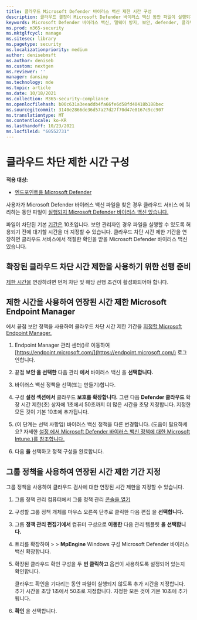 ```yaml
---
title: 클라우드 Microsoft Defender 바이러스 백신 제한 시간 구성
description: 클라우드 결정이 Microsoft Defender 바이러스 백신 동안 파일이 실행되지 못하도록 차단하는 기간을 구성할 수 있습니다.
keywords: Microsoft Defender 바이러스 백신, 맬웨어 방지, 보안, defender, 클라우드, 시간 제한, 차단, 기간, 초
ms.prod: m365-security
ms.mktglfcycl: manage
ms.sitesec: library
ms.pagetype: security
ms.localizationpriority: medium
author: denisebmsft
ms.author: deniseb
ms.custom: nextgen
ms.reviewer: ''
manager: dansimp
ms.technology: mde
ms.topic: article
ms.date: 10/18/2021
ms.collection: M365-security-compliance
ms.openlocfilehash: b00c631a3eeaddb4fa66fe6d58fd40418b188bec
ms.sourcegitcommit: 3140e2866de36d57a27d27f70d47e8167c9cc907
ms.translationtype: MT
ms.contentlocale: ko-KR
ms.lasthandoff: 10/23/2021
ms.locfileid: "60552731"
---
```

# <a name="configure-the-cloud-block-timeout-period"></a>클라우드 차단 제한 시간 구성

**적용 대상:**

- [엔드포인트용 Microsoft Defender](/microsoft-365/security/defender-endpoint/)

사용자가 Microsoft Defender 바이러스 백신 파일을 찾은 경우 클라우드 서비스 에 쿼리하는 동안 파일이 [실행되지 Microsoft Defender 바이러스 백신 있습니다.](cloud-protection-microsoft-defender-antivirus.md)

파일이 차단된 기본 [기간은](configure-block-at-first-sight-microsoft-defender-antivirus.md) 10초입니다. 보안 관리자인 경우 파일을 실행할 수 있도록 허용되기 전에 대기할 시간을 더 지정할 수 있습니다. 클라우드 차단 시간 제한 기간을 연장하면 클라우드 서비스에서 적절한 확인을 받을 Microsoft Defender 바이러스 백신 있습니다.

## <a name="prerequisites-to-use-the-extended-cloud-block-timeout"></a>확장된 클라우드 차단 시간 제한을 사용하기 위한 선행 준비

[제한 시간을](configure-block-at-first-sight-microsoft-defender-antivirus.md) 연장하려면 먼저 차단 및 해당 선행 조건이 활성화되어야 합니다.

## <a name="specify-the-extended-timeout-period-using-microsoft-endpoint-manager"></a>제한 시간을 사용하여 연장된 시간 제한 Microsoft Endpoint Manager

에서 끝점 보안 정책을 사용하여 클라우드 차단 시간 제한 기간을 [지정할 Microsoft Endpoint Manager.](/mem/intune/protect/endpoint-security-policy)

1. Endpoint Manager 관리 센터()로 이동하여 [https://endpoint.microsoft.com/](https://endpoint.microsoft.com/) 로그인합니다.

2. 끝점 **보안 을 선택한** 다음 관리 **에서** 바이러스 백신 을 **선택합니다.**

3. 바이러스 백신 정책을 선택(또는 만들기)합니다.

4. 구성 **설정 섹션에서** 클라우드 **보호를 확장합니다.** 그런 다음 **Defender 클라우드** 확장 시간 제한(초) 상자에 1초에서 50초까지 더 많은 시간을 초당 지정합니다. 지정한 모든 것이 기본 10초에 추가됩니다.

5. (이 단계는 선택 사항임) 바이러스 백신 정책을 다른 변경합니다. (도움이 필요하세요? 자세한 [설정 에서 Microsoft Defender 바이러스 백신 정책에 대한 Microsoft Intune.)를 참조합니다.](/mem/intune/protect/antivirus-microsoft-defender-settings-windows)

6. 다음 **을** 선택하고 정책 구성을 완료합니다.

## <a name="specify-the-extended-timeout-period-using-group-policy"></a>그룹 정책을 사용하여 연장된 시간 제한 기간 지정

그룹 정책을 사용하여 클라우드 검사에 대한 연장된 시간 제한을 지정할 수 있습니다.

1. 그룹 정책 관리 컴퓨터에서 그룹 정책 관리 [콘솔을 열기](/previous-versions/windows/it-pro/windows-server-2008-R2-and-2008/cc731212(v=ws.11))

2. 구성할 그룹 정책 개체를 마우스 오른쪽 단추로 클릭한 다음 편집 을 **선택합니다.**

3. 그룹 **정책 관리 편집기에서** 컴퓨터 구성으로 **이동한** 다음 관리 템플릿 **을 선택합니다.**

3. 트리를 확장하여  \>  \> **MpEngine** Windows 구성 Microsoft Defender 바이러스 백신 확장합니다.

4. 확장된 클라우드 확인 구성을 두 **번 클릭하고** 옵션이 사용하도록 설정되어 있는지 확인합니다. 

   클라우드 확인을 기다리는 동안 파일이 실행되지 않도록 추가 시간을 지정합니다. 추가 시간을 초당 1초에서 50초로 지정합니다. 지정한 모든 것이 기본 10초에 추가됩니다.

5. **확인** 을 선택합니다.

 